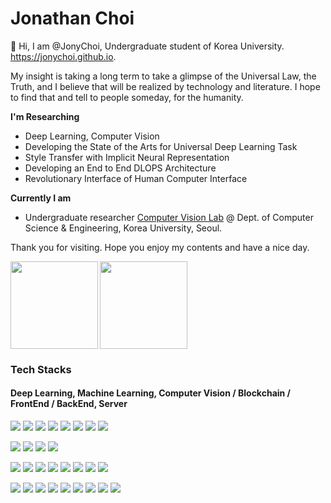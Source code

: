 # Jonathan Choi

👋 Hi, I am @JonyChoi, Undergraduate student of Korea University. https://jonychoi.github.io.

My insight is taking a long term to take a glimpse of the Universal Law, the Truth, and I believe that will be realized by technology and literature. I hope to find that and tell to people someday, for the humanity.

**I'm Researching**

- Deep Learning, Computer Vision
- Developing the State of the Arts for Universal Deep Learning Task
- Style Transfer with Implicit Neural Representation
- Developing an End to End DLOPS Architecture
- Revolutionary Interface of Human Computer Interface

**Currently I am**

- Undergraduate researcher [Computer Vision Lab](https://cvlab.korea.ac.kr/) @ Dept. of Computer Science & Engineering, Korea University, Seoul.

Thank you for visiting. Hope you enjoy my contents and have a nice day. 


<img align="left" src="https://github-readme-stats.vercel.app/api?username=jonychoi&show_icons=true&theme=algolia" height="140px" />
<img align="center" src="https://github-readme-stats.vercel.app/api/top-langs/?username=jonychoi&layout=compact&langs_count=8&theme=algolia" height="140px" />

<p align="center">
<h3>Tech Stacks</h3>
<h4>Deep Learning, Machine Learning, Computer Vision / Blockchain / FrontEnd / BackEnd, Server</h4>
<p>
<img src="https://img.shields.io/badge/Python-3776AB?style=flat&logo=Python&logoColor=white"/>
<img src="https://img.shields.io/badge/Pytorch-EE4C2C?style=flat&logo=PyTorch&logoColor=white"/>
<img src="https://img.shields.io/badge/Numpy-013243?style=flat&logo=Numpy&logoColor=white"/>
<img src="https://img.shields.io/badge/Pandas-150458?style=flat&logo=Pandas&logoColor=white"/>
<img src="https://img.shields.io/badge/OpenCV-5C3EE8?style=flat&logo=OpenCV&logoColor=white"/>
<img src="https://img.shields.io/badge/Jupyter-F37626?style=flat&logo=Jupyter&logoColor=white"/>
<img src="https://img.shields.io/badge/OpenAI-412991?style=flat&logo=OpenAI&logoColor=white"/>
<img src="https://img.shields.io/badge/OpenAI%20Gym-0081A5?style=flat&logo=OpenAI%20Gym&logoColor=white"/>
</p>
<p>
<img src="https://img.shields.io/badge/Ethereum-3C3C3D?style=flat&logo=Ethereum&logoColor=white"/>
<img src="https://img.shields.io/badge/Solidity-363636?style=flat&logo=Solidity&logoColor=white"/>
<img src="https://img.shields.io/badge/Web3.js-F16822?style=flat&logo=Web3.js&logoColor=white"/>
<img src="https://img.shields.io/badge/bitcoin-F7931A?style=flat&logo=bitcoin&logoColor=white"/>
</p>
<p>
<img src="https://img.shields.io/badge/React%20Native-61DAFB?style=flat&logo=React&logoColor=white"/>
<img src="https://img.shields.io/badge/Typescript-3178C6?style=flat&logo=typescript&logoColor=white"/>
<img src="https://img.shields.io/badge/Javascript-F7DF1E?style=flat&logo=javascript&logoColor=white"/>
<img src="https://img.shields.io/badge/CSS3-1572B6?style=flat&logo=css3&logoColor=white"/>
<img src="https://img.shields.io/badge/Tailwind%20CSS-06B6D4?style=flat&logo=Tailwind%20CSS&logoColor=white"/>
<img src="https://img.shields.io/badge/Styled%20Components-DB7093?style=flat&logo=styled%20components&logoColor=white"/>
<img src="https://img.shields.io/badge/Mapbox-000000?style=flat&logo=Mapbox&logoColor=white"/>
<img src="https://img.shields.io/badge/Webgl-990000?style=flat&logo=Webgl&logoColor=white"/>
</p>
<p>
<img src="https://img.shields.io/badge/Node.js-339933?style=flat&logo=Node.js&logoColor=white"/>
<img src="https://img.shields.io/badge/ts%20node-3178C6?style=flat&logo=ts-node&logoColor=white"/>
<img src="https://img.shields.io/badge/Amazon%20AWS-232F3E?style=flat&logo=amazon%20aws&logoColor=white"/>
<img src="https://img.shields.io/badge/Amazon%20S3-569A31?style=flat&logo=Amazon%20S3&logoColor=white"/>
<img src="https://img.shields.io/badge/React%20Router-CA4245?style=flat&logo=React%20Router&logoColor=white"/>
<img src="https://img.shields.io/badge/Apollo%20GraphQL-311C87?style=flat&logo=apollo%20graphql&logoColor=white"/>
<img src="https://img.shields.io/badge/PostgreSQL-4169E1?style=flat&logo=postgreSQL&logoColor=white"/>
<img src="https://img.shields.io/badge/SQLite-003B57?style=flat&logo=SQLite&logoColor=white"/>
<img src="https://img.shields.io/badge/MySQL-4479A1?style=flat&logo=MySQL&logoColor=white"/>
</p>
</p>
